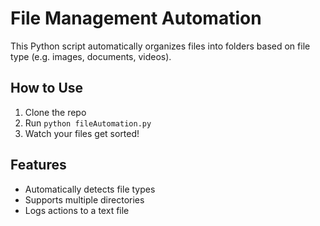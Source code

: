 # File Management Automation

This Python script automatically organizes files into folders based on file type (e.g. images, documents, videos).

## How to Use
1. Clone the repo
2. Run `python fileAutomation.py`
3. Watch your files get sorted!

## Features
- Automatically detects file types
- Supports multiple directories
- Logs actions to a text file

